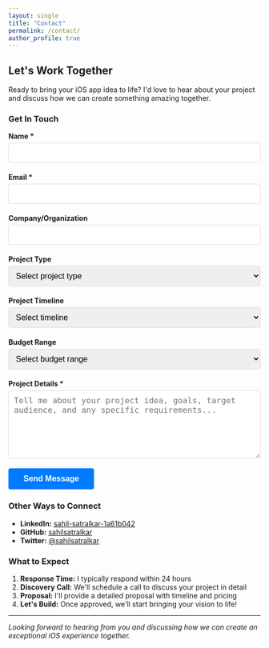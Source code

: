 ```yaml
---
layout: single
title: "Contact"
permalink: /contact/
author_profile: true
---
```


## Let's Work Together

Ready to bring your iOS app idea to life? I'd love to hear about your project and discuss how we can create something amazing together.

### Get In Touch

<form action="https://formspree.io/f/xeojwbqg" method="POST" style="max-width: 600px;">
  <div style="margin-bottom: 20px;">
    <label for="name" style="display: block; margin-bottom: 5px; font-weight: bold;">Name *</label>
    <input type="text" id="name" name="name" required style="width: 100%; padding: 10px; border: 1px solid #ddd; border-radius: 4px; font-size: 16px;">
  </div>
  
  <div style="margin-bottom: 20px;">
    <label for="email" style="display: block; margin-bottom: 5px; font-weight: bold;">Email *</label>
    <input type="email" id="email" name="email" required style="width: 100%; padding: 10px; border: 1px solid #ddd; border-radius: 4px; font-size: 16px;">
  </div>
  
  <div style="margin-bottom: 20px;">
    <label for="company" style="display: block; margin-bottom: 5px; font-weight: bold;">Company/Organization</label>
    <input type="text" id="company" name="company" style="width: 100%; padding: 10px; border: 1px solid #ddd; border-radius: 4px; font-size: 16px;">
  </div>
  
  <div style="margin-bottom: 20px;">
    <label for="project-type" style="display: block; margin-bottom: 5px; font-weight: bold;">Project Type</label>
    <select id="project-type" name="project-type" style="width: 100%; padding: 10px; border: 1px solid #ddd; border-radius: 4px; font-size: 16px;">
      <option value="">Select project type</option>
      <option value="new-app">New iOS App Development</option>
      <option value="existing-app">Existing App Enhancement</option>
      <option value="consultation">Technical Consultation</option>
      <option value="other">Other</option>
    </select>
  </div>
  
  <div style="margin-bottom: 20px;">
    <label for="timeline" style="display: block; margin-bottom: 5px; font-weight: bold;">Project Timeline</label>
    <select id="timeline" name="timeline" style="width: 100%; padding: 10px; border: 1px solid #ddd; border-radius: 4px; font-size: 16px;">
      <option value="">Select timeline</option>
      <option value="asap">ASAP</option>
      <option value="1-3-months">1-3 months</option>
      <option value="3-6-months">3-6 months</option>
      <option value="6-months-plus">6+ months</option>
      <option value="flexible">Flexible</option>
    </select>
  </div>
  
  <div style="margin-bottom: 20px;">
    <label for="budget" style="display: block; margin-bottom: 5px; font-weight: bold;">Budget Range</label>
    <select id="budget" name="budget" style="width: 100%; padding: 10px; border: 1px solid #ddd; border-radius: 4px; font-size: 16px;">
      <option value="">Select budget range</option>
      <option value="under-5k">Under $5,000</option>
      <option value="5k-15k">$5,000 - $15,000</option>
      <option value="15k-30k">$15,000 - $30,000</option>
      <option value="30k-plus">$30,000+</option>
      <option value="discuss">Let's discuss</option>
    </select>
  </div>
  
  <div style="margin-bottom: 20px;">
    <label for="message" style="display: block; margin-bottom: 5px; font-weight: bold;">Project Details *</label>
    <textarea id="message" name="message" rows="6" required placeholder="Tell me about your project idea, goals, target audience, and any specific requirements..." style="width: 100%; padding: 10px; border: 1px solid #ddd; border-radius: 4px; font-size: 16px; resize: vertical;"></textarea>
  </div>
  
  <button type="submit" style="background-color: #007AFF; color: white; padding: 12px 30px; border: none; border-radius: 4px; font-size: 16px; font-weight: bold; cursor: pointer; transition: background-color 0.3s;">
    Send Message
  </button>
</form>

### Other Ways to Connect

- **LinkedIn:** [sahil-satralkar-1a61b042](https://www.linkedin.com/in/sahil-satralkar-1a61b042/)
- **GitHub:** [sahilsatralkar](https://github.com/sahilsatralkar/)
- **Twitter:** [@sahilsatralkar](https://x.com/sahilsatralkar)

### What to Expect

1. **Response Time:** I typically respond within 24 hours
2. **Discovery Call:** We'll schedule a call to discuss your project in detail
3. **Proposal:** I'll provide a detailed proposal with timeline and pricing
4. **Let's Build:** Once approved, we'll start bringing your vision to life!

---

*Looking forward to hearing from you and discussing how we can create an exceptional iOS experience together.*